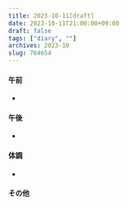 ```yaml
---
title: 2023-10-11[draft]
date: 2023-10-11T21:00:00+09:00
draft: false
tags: ["diary", ""]
archives: 2023-10
slug: 764654
---
```

#### 午前
- 
#### 午後
- 
#### 体調
- 
#### その他